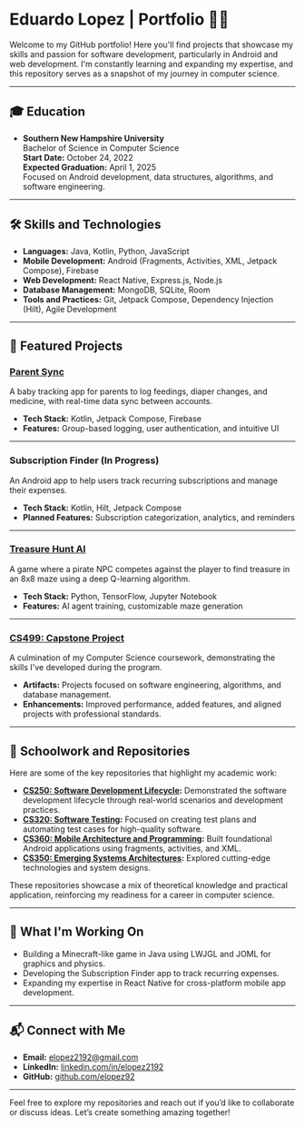 # Eduardo Lopez | Portfolio 👨‍💻

Welcome to my GitHub portfolio! Here you'll find projects that showcase my skills and passion for software development, particularly in Android and web development. I'm constantly learning and expanding my expertise, and this repository serves as a snapshot of my journey in computer science.

---

## 🎓 **Education**

- **Southern New Hampshire University**  
  Bachelor of Science in Computer Science  
  **Start Date:** October 24, 2022  
  **Expected Graduation:** April 1, 2025  
  Focused on Android development, data structures, algorithms, and software engineering.

---

## 🛠️ **Skills and Technologies**

- **Languages:** Java, Kotlin, Python, JavaScript
- **Mobile Development:** Android (Fragments, Activities, XML, Jetpack Compose), Firebase
- **Web Development:** React Native, Express.js, Node.js
- **Database Management:** MongoDB, SQLite, Room
- **Tools and Practices:** Git, Jetpack Compose, Dependency Injection (Hilt), Agile Development

---

## 📂 **Featured Projects**

### [Parent Sync](https://github.com/elopez92/parent-sync)
A baby tracking app for parents to log feedings, diaper changes, and medicine, with real-time data sync between accounts.

- **Tech Stack:** Kotlin, Jetpack Compose, Firebase
- **Features:** Group-based logging, user authentication, and intuitive UI

---

### Subscription Finder (In Progress)
An Android app to help users track recurring subscriptions and manage their expenses.

- **Tech Stack:** Kotlin, Hilt, Jetpack Compose
- **Planned Features:** Subscription categorization, analytics, and reminders

---

### [Treasure Hunt AI](https://github.com/elopez92/treasure-hunt-ai)
A game where a pirate NPC competes against the player to find treasure in an 8x8 maze using a deep Q-learning algorithm.

- **Tech Stack:** Python, TensorFlow, Jupyter Notebook
- **Features:** AI agent training, customizable maze generation

---

### [CS499: Capstone Project](https://github.com/elopez92/cs499-capstone)
A culmination of my Computer Science coursework, demonstrating the skills I've developed during the program.

- **Artifacts:** Projects focused on software engineering, algorithms, and database management.
- **Enhancements:** Improved performance, added features, and aligned projects with professional standards.

---

## 📘 **Schoolwork and Repositories**

Here are some of the key repositories that highlight my academic work:

- **[CS250: Software Development Lifecycle](https://github.com/elopez92/cs250-sdlc):** Demonstrated the software development lifecycle through real-world scenarios and development practices.
- **[CS320: Software Testing](https://github.com/elopez92/cs320-testing):** Focused on creating test plans and automating test cases for high-quality software.
- **[CS360: Mobile Architecture and Programming](https://github.com/elopez92/cs360-mobile):** Built foundational Android applications using fragments, activities, and XML.
- **[CS350: Emerging Systems Architectures](https://github.com/elopez92/cs350-esa):** Explored cutting-edge technologies and system designs.

These repositories showcase a mix of theoretical knowledge and practical application, reinforcing my readiness for a career in computer science.

---

## 🌱 **What I'm Working On**
- Building a Minecraft-like game in Java using LWJGL and JOML for graphics and physics.
- Developing the Subscription Finder app to track recurring expenses.
- Expanding my expertise in React Native for cross-platform mobile app development.

---

## 📬 **Connect with Me**
- **Email:** [elopez2192@gmail.com](mailto:elopez2192@gmail.com)
- **LinkedIn:** [linkedin.com/in/elopez2192](https://linkedin.com/in/elopez2192)
- **GitHub:** [github.com/elopez92](https://github.com/elopez92)

---

Feel free to explore my repositories and reach out if you’d like to collaborate or discuss ideas. Let’s create something amazing together!
